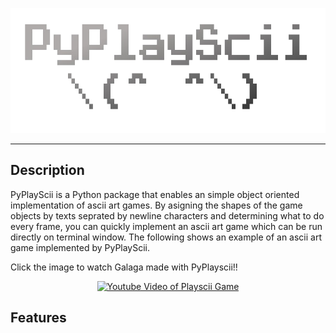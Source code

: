 <p align="center">
  <img src="https://github.com/k2sebeom/pyplayscii/blob/master/src/img/PlayScii.png" width=700 height=200>
</p>

------

## Description
PyPlayScii is a Python package that enables an simple object oriented implementation of ascii art games. By asigning the shapes of the game objects by texts seprated by newline characters and determining what to do every frame, you can quickly implement an ascii art game which can be run directly on terminal window. The following shows an example of an ascii art game implemented by PyPlayScii.

Click the image to watch Galaga made with PyPlayscii!!

<p align=center>
  <a href="https://www.youtube.com/watch?v=H7KVIrGrmZE">
    <img alt="Youtube Video of Playscii Game" src="https://img.youtube.com/vi/H7KVIrGrmZE/0.jpg"></a>
</p>

## Features


